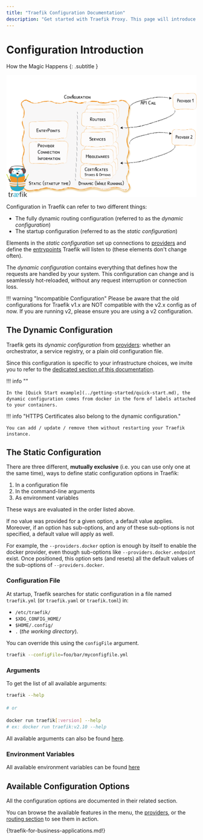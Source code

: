 ```yaml
---
title: "Traefik Configuration Documentation"
description: "Get started with Traefik Proxy. This page will introduce you to the dynamic routing and startup configurations. Read the technical documentation."
---
```


# Configuration Introduction

How the Magic Happens
{: .subtitle }

![Configuration](../assets/img/static-dynamic-configuration.png)

Configuration in Traefik can refer to two different things:

- The fully dynamic routing configuration (referred to as the _dynamic configuration_)
- The startup configuration (referred to as the _static configuration_)

Elements in the _static configuration_ set up connections to [providers](../providers/overview.md) and define the [entrypoints](../routing/entrypoints.md) Traefik will listen to (these elements don't change often).

The _dynamic configuration_ contains everything that defines how the requests are handled by your system.
This configuration can change and is seamlessly hot-reloaded, without any request interruption or connection loss.

!!! warning "Incompatible Configuration"
    Please be aware that the old configurations for Traefik v1.x are NOT compatible with the v2.x config as of now.
    If you are running v2, please ensure you are using a v2 configuration.

## The Dynamic Configuration

Traefik gets its _dynamic configuration_ from [providers](../providers/overview.md): whether an orchestrator, a service registry, or a plain old configuration file.

Since this configuration is specific to your infrastructure choices, we invite you to refer to the [dedicated section of this documentation](../routing/overview.md).

!!! info ""

    In the [Quick Start example](../getting-started/quick-start.md), the dynamic configuration comes from docker in the form of labels attached to your containers.

!!! info "HTTPS Certificates also belong to the dynamic configuration."

    You can add / update / remove them without restarting your Traefik instance.

## The Static Configuration

There are three different, **mutually exclusive** (i.e. you can use only one at the same time), ways to define static configuration options in Traefik:

1. In a configuration file
1. In the command-line arguments
1. As environment variables

These ways are evaluated in the order listed above.

If no value was provided for a given option, a default value applies.
Moreover, if an option has sub-options, and any of these sub-options is not specified, a default value will apply as well.

For example, the `--providers.docker` option is enough by itself to enable the docker provider, even though sub-options like `--providers.docker.endpoint` exist.
Once positioned, this option sets (and resets) all the default values of the sub-options of `--providers.docker`.

### Configuration File

At startup, Traefik searches for static configuration in a file named `traefik.yml` (or `traefik.yaml` or `traefik.toml`) in:

- `/etc/traefik/`
- `$XDG_CONFIG_HOME/`
- `$HOME/.config/`
- `.` (_the working directory_).

You can override this using the `configFile` argument.

```bash
traefik --configFile=foo/bar/myconfigfile.yml
```

### Arguments

To get the list of all available arguments:

```bash
traefik --help

# or

docker run traefik[:version] --help
# ex: docker run traefik:v2.10 --help
```

All available arguments can also be found [here](../reference/static-configuration/cli.md).

### Environment Variables

All available environment variables can be found [here](../reference/static-configuration/env.md)

## Available Configuration Options

All the configuration options are documented in their related section.

You can browse the available features in the menu, the [providers](../providers/overview.md), or the [routing section](../routing/overview.md) to see them in action.

{!traefik-for-business-applications.md!}

